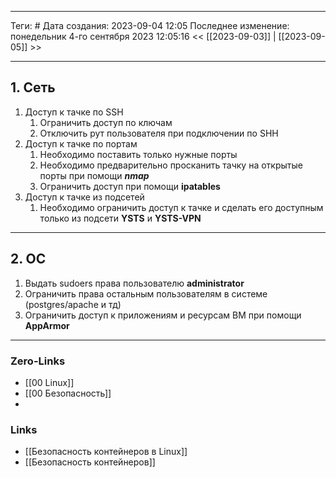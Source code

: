 ___
Теги: #
Дата создания: 2023-09-04 12:05 
Последнее изменение: понедельник 4-го сентября 2023 12:05:16
<< [[2023-09-03]] | [[2023-09-05]] >> 
___
## 1. Сеть

1. Доступ к тачке по SSH
	1. Ограничить доступ по ключам
	2. Отключить рут пользователя при подключении по SHH
2. Доступ к тачке по портам
	1. Необходимо поставить только нужные порты 
	2. Необходимо предварительно просканить тачку на открытые порты при помощи ***nmap***
	3. Ограничить доступ при помощи **ipatables**
3. Доступ к тачке из подсетей
	1. Необходимо ограничить доступ к тачке и сделать его доступным только из подсети **YSTS** и **YSTS-VPN**

---
## 2. ОС

1. Выдать sudoers права пользователю **administrator** 
2. Ограничить права остальным пользователям в системе (postgres/apache и тд)
3. Ограничить доступ к приложениям и ресурсам ВМ при помощи **AppArmor** 

___
### Zero-Links
- [[00 Linux]]
- [[00 Безопасность]]
- 
### Links
- [[Безопасность контейнеров в Linux]]
- [[Безопасность контейнеров]]
